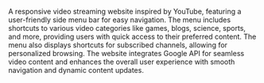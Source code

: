 A responsive video streaming website inspired by YouTube, featuring a user-friendly side menu bar for easy navigation. The menu includes shortcuts to various video categories like games, blogs, science, sports, and more, providing users with quick access to their preferred content. The menu also displays shortcuts for subscribed channels, allowing for personalized browsing. The website integrates Google API for seamless video content and enhances the overall user experience with smooth navigation and dynamic content updates.
